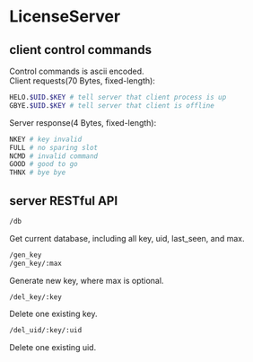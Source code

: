 # LicenseServer

## client control commands

Control commands is ascii encoded.  
Client requests(70 Bytes, fixed-length):

```bash
HELO.$UID.$KEY # tell server that client process is up
GBYE.$UID.$KEY # tell server that client is offline
```

Server response(4 Bytes, fixed-length):

```bash
NKEY # key invalid
FULL # no sparing slot
NCMD # invalid command
GOOD # good to go
THNX # bye bye
```

## server RESTful API

```bash
/db
```

Get current database, including all key, uid, last_seen, and max.

```bash
/gen_key
/gen_key/:max
```

Generate new key, where max is optional.

```bash
/del_key/:key
```

Delete one existing key.

```bash
/del_uid/:key/:uid
```

Delete one existing uid.